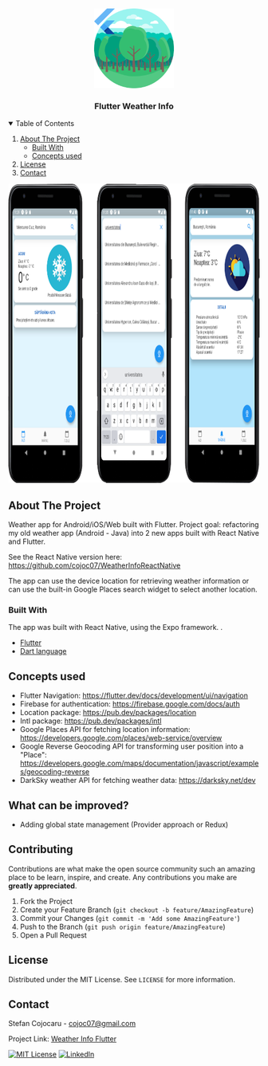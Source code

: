 
<!-- PROJECT LOGO -->
<br />
<p align="center">
  <a href="https://github.com/othneildrew/Best-README-Template">
    <img src="logo-flutter.png" alt="Logo" width="160" height="160">
  </a>

  <h3 align="center">Flutter Weather Info </h3>





<!-- TABLE OF CONTENTS -->
<details open="open">
  <summary>Table of Contents</summary>
  <ol>
    <li>
      <a href="#about-the-project">About The Project</a>
      <ul>
        <li><a href="#built-with">Built With</a></li>
        <li><a href="#concepts-used">Concepts used</a></li>
      </ul>
    </li>
    <li><a href="#license">License</a></li>
    <li><a href="#contact">Contact</a></li>
  </ol>
</details>

<img src="flutter_screens.png" alt="Screenshots" height="600" width="944">


<!-- ABOUT THE PROJECT -->
## About The Project

Weather app for Android/iOS/Web built with Flutter.
Project goal: refactoring my old weather app (Android - Java) into 2 new apps built with React Native and Flutter. 

See the React Native version here: https://github.com/cojoc07/WeatherInfoReactNative

The app can use the device location for retrieving weather information or can use the built-in Google Places search widget to select another location.

### Built With

The app was built with React Native, using the Expo framework. .
* [Flutter](https://flutter.dev/)
* [Dart language](https://dart.dev/)



<!-- GETTING STARTED -->
## Concepts used

* Flutter Navigation: https://flutter.dev/docs/development/ui/navigation
* Firebase for authentication: https://firebase.google.com/docs/auth
* Location package: https://pub.dev/packages/location
* Intl package: https://pub.dev/packages/intl
* Google Places API for fetching location information: https://developers.google.com/places/web-service/overview
* Google Reverse Geocoding API for transforming user position into a "Place": https://developers.google.com/maps/documentation/javascript/examples/geocoding-reverse
* DarkSky weather API for fetching weather data: https://darksky.net/dev

## What can be improved?
* Adding global state management (Provider approach or Redux)

<!-- CONTRIBUTING -->
## Contributing

Contributions are what make the open source community such an amazing place to be learn, inspire, and create. Any contributions you make are **greatly appreciated**.

1. Fork the Project
2. Create your Feature Branch (`git checkout -b feature/AmazingFeature`)
3. Commit your Changes (`git commit -m 'Add some AmazingFeature'`)
4. Push to the Branch (`git push origin feature/AmazingFeature`)
5. Open a Pull Request



<!-- LICENSE -->
## License

Distributed under the MIT License. See `LICENSE` for more information.



<!-- CONTACT -->
## Contact

Stefan Cojocaru - cojoc07@gmail.com

Project Link: [Weather Info Flutter](https://github.com/cojoc07/WeatherInfoFlutter)


[![MIT License][license-shield]][license-url]
[![LinkedIn][linkedin-shield]][linkedin-url]

<!-- MARKDOWN LINKS & IMAGES -->
<!-- https://www.markdownguide.org/basic-syntax/#reference-style-links -->
[contributors-shield]: https://img.shields.io/github/contributors/othneildrew/Best-README-Template.svg?style=for-the-badge
[contributors-url]: https://github.com/othneildrew/Best-README-Template/graphs/contributors
[forks-shield]: https://img.shields.io/github/forks/othneildrew/Best-README-Template.svg?style=for-the-badge
[forks-url]: https://github.com/othneildrew/Best-README-Template/network/members
[stars-shield]: https://img.shields.io/github/stars/othneildrew/Best-README-Template.svg?style=for-the-badge
[stars-url]: https://github.com/othneildrew/Best-README-Template/stargazers
[issues-shield]: https://img.shields.io/github/issues/othneildrew/Best-README-Template.svg?style=for-the-badge
[issues-url]: https://github.com/othneildrew/Best-README-Template/issues
[license-shield]: https://img.shields.io/github/license/othneildrew/Best-README-Template.svg?style=for-the-badge
[license-url]: https://opensource.org/licenses/MIT
[linkedin-shield]: https://img.shields.io/badge/-LinkedIn-black.svg?style=for-the-badge&logo=linkedin&colorB=555
[linkedin-url]: https://linkedin.com/in/stefangeorgecojocaru
[product-screenshot]: app.png
